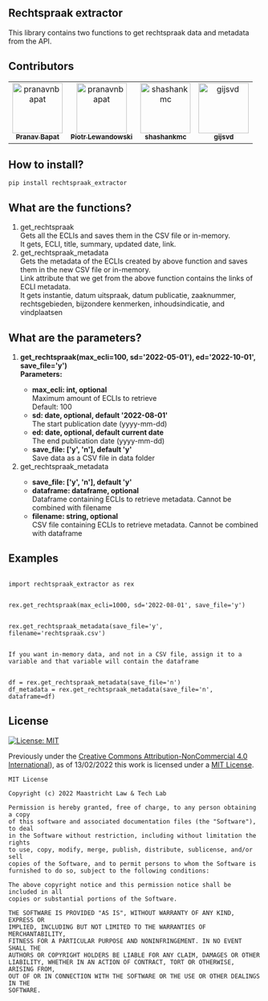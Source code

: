 ## Rechtspraak extractor
This library contains two functions to get rechtspraak data and metadata from the API.

## Contributors

<!-- readme: contributors,gijsvd -start -->
<table>
<tr>
    <td align="center">
        <a href="https://github.com/pranavnbapat">
            <img src="https://avatars.githubusercontent.com/u/7271334?v=4" width="100;" alt="pranavnbapat"/>
            <br />
            <sub><b>Pranav Bapat</b></sub>
        </a>
    </td>
    <td align="center">
        <a href="https://github.com/Cloud956">
            <img src="https://avatars.githubusercontent.com/u/24865274?v=4" width="100;" alt="pranavnbapat"/>
            <br />
            <sub><b>Piotr Lewandowski</b></sub>
        </a>
    </td>
    <td align="center">
        <a href="https://github.com/shashankmc">
            <img src="https://avatars.githubusercontent.com/u/3445114?v=4" width="100;" alt="shashankmc"/>
            <br />
            <sub><b>shashankmc</b></sub>
        </a>
    </td>
    <td align="center">
        <a href="https://github.com/gijsvd">
            <img src="https://avatars.githubusercontent.com/u/31765316?v=4" width="100;" alt="gijsvd"/>
            <br />
            <sub><b>gijsvd</b></sub>
        </a>
    </td>
</tr>
</table>
<!-- readme: contributors,gijsvd -end -->

## How to install?
<code>pip install rechtspraak_extractor</code>

## What are the functions?
<ol>
    <li>get_rechtspraak</li>
    Gets all the ECLIs and saves them in the CSV file or in-memory.
    <br>It gets, ECLI, title, summary, updated date, link.
    <li>get_rechtspraak_metadata</li>
    Gets the metadata of the ECLIs created by above function and saves them in the new CSV file or in-memory.
    <br>Link attribute that we get from the above function contains the links of ECLI metadata.
    <br>It gets instantie, datum uitspraak, datum publicatie, zaaknummer, rechtsgebieden, bijzondere kenmerken, 
    inhoudsindicatie, and vindplaatsen
</ol>

## What are the parameters?
<ol>
    <li><strong>get_rechtspraak(max_ecli=100, sd='2022-05-01'), ed='2022-10-01', save_file='y')</strong></li>
    <strong>Parameters:</strong>    
    <ul>
        <li><strong>max_ecli: int, optional</strong></li>
        Maximum amount of ECLIs to retrieve
        <br>Default: 100
        <li><strong>sd: date, optional, default '2022-08-01'</strong></li>
        The start publication date (yyyy-mm-dd)
        <li><strong>ed: date, optional, default current date</strong></li>
        The end publication date (yyyy-mm-dd)
        <li><strong>save_file: ['y', 'n'], default 'y'</strong></li>
        Save data as a CSV file in data folder
    </ul>
    <li>get_rechtspraak_metadata</li>
    <ul>
        <li><strong>save_file: ['y', 'n'], default 'y'</strong></li>
        <li><strong>dataframe: dataframe, optional</strong></li>
        Dataframe containing ECLIs to retrieve metadata. Cannot be combined with filename
        <li><strong>filename: string, optional</strong></li>
        CSV file containing ECLIs to retrieve metadata. Cannot be combined with dataframe
    </ul>
</ol>

## Examples
<code>
import rechtspraak_extractor as rex<br><br>
rex.get_rechtspraak(max_ecli=1000, sd='2022-08-01', save_file='y')<br><br>
rex.get_rechtspraak_metadata(save_file='y', filename='rechtspraak.csv')<br><br>
If you want in-memory data, and not in a CSV file, assign it to a variable and that variable will contain the dataframe
<br>
df = rex.get_rechtspraak_metadata(save_file='n')
df_metadata = rex.get_rechtspraak_metadata(save_file='n', dataframe=df)
</code>


## License
[![License: MIT](https://img.shields.io/badge/License-MIT-green.svg)](https://opensource.org/licenses/MIT)

Previously under the [Creative Commons Attribution-NonCommercial 4.0 International](https://creativecommons.org/licenses/by-nc/4.0/legalcode.en)), as of 13/02/2022 this work is licensed under a [MIT License](https://opensource.org/licenses/MIT).
```
MIT License

Copyright (c) 2022 Maastricht Law & Tech Lab

Permission is hereby granted, free of charge, to any person obtaining a copy
of this software and associated documentation files (the "Software"), to deal
in the Software without restriction, including without limitation the rights
to use, copy, modify, merge, publish, distribute, sublicense, and/or sell
copies of the Software, and to permit persons to whom the Software is
furnished to do so, subject to the following conditions:

The above copyright notice and this permission notice shall be included in all
copies or substantial portions of the Software.

THE SOFTWARE IS PROVIDED "AS IS", WITHOUT WARRANTY OF ANY KIND, EXPRESS OR
IMPLIED, INCLUDING BUT NOT LIMITED TO THE WARRANTIES OF MERCHANTABILITY,
FITNESS FOR A PARTICULAR PURPOSE AND NONINFRINGEMENT. IN NO EVENT SHALL THE
AUTHORS OR COPYRIGHT HOLDERS BE LIABLE FOR ANY CLAIM, DAMAGES OR OTHER
LIABILITY, WHETHER IN AN ACTION OF CONTRACT, TORT OR OTHERWISE, ARISING FROM,
OUT OF OR IN CONNECTION WITH THE SOFTWARE OR THE USE OR OTHER DEALINGS IN THE
SOFTWARE.
```